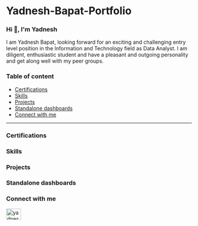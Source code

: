 # Yadnesh-Bapat-Portfolio

### Hi 👋, I'm Yadnesh

I am Yadnesh Bapat, looking forward for an exciting and challenging entry level position in the Information and Technology field as Data Analyst. I am diligent, enthusiastic student and have a pleasant and outgoing personality and get along well with my peer groups.

### Table of content

- [Certifications](#Certifications)
- [Skills](#Skills)
- [Projects](#Projects)
- [Standalone dashboards](#Standalone-dashboards)
- [Connect with me](#connect-with-me)


--------------------------------------------------------------------------------



### Certifications

### Skills


### Projects


### Standalone dashboards


### Connect with me
<p align="left">
<a href="https://linkedin.com/in/yadnesh-bapat-086a291b4" target="blank"><img align="center" src="https://raw.githubusercontent.com/rahuldkjain/github-profile-readme-generator/master/src/images/icons/Social/linked-in-alt.svg" alt="yadnesh-bapat-086a291b4" height="30" width="40" /></a></p>

